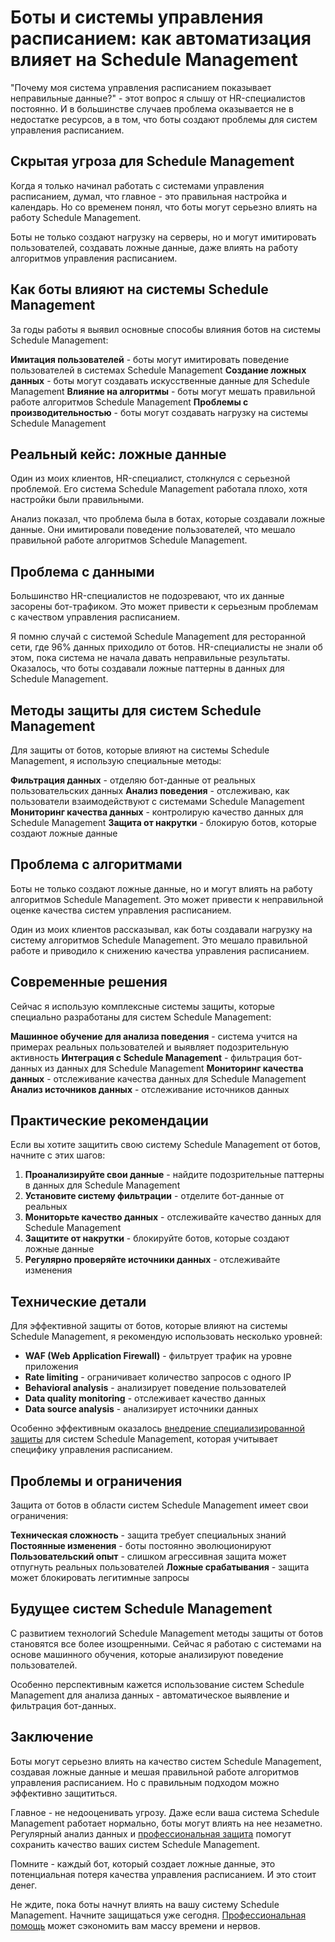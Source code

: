 ﻿# Боты и системы управления расписанием: как автоматизация влияет на Schedule Management

"Почему моя система управления расписанием показывает неправильные данные?" - этот вопрос я слышу от HR-специалистов постоянно. И в большинстве случаев проблема оказывается не в недостатке ресурсов, а в том, что боты создают проблемы для систем управления расписанием.

## Скрытая угроза для Schedule Management

Когда я только начинал работать с системами управления расписанием, думал, что главное - это правильная настройка и календарь. Но со временем понял, что боты могут серьезно влиять на работу Schedule Management.

Боты не только создают нагрузку на серверы, но и могут имитировать пользователей, создавать ложные данные, даже влиять на работу алгоритмов управления расписанием.

## Как боты влияют на системы Schedule Management

За годы работы я выявил основные способы влияния ботов на системы Schedule Management:

**Имитация пользователей** - боты могут имитировать поведение пользователей в системах Schedule Management
**Создание ложных данных** - боты могут создавать искусственные данные для Schedule Management
**Влияние на алгоритмы** - боты могут мешать правильной работе алгоритмов Schedule Management
**Проблемы с производительностью** - боты могут создавать нагрузку на системы Schedule Management

## Реальный кейс: ложные данные

Один из моих клиентов, HR-специалист, столкнулся с серьезной проблемой. Его система Schedule Management работала плохо, хотя настройки были правильными.

Анализ показал, что проблема была в ботах, которые создавали ложные данные. Они имитировали поведение пользователей, что мешало правильной работе алгоритмов Schedule Management.

## Проблема с данными

Большинство HR-специалистов не подозревают, что их данные засорены бот-трафиком. Это может привести к серьезным проблемам с качеством управления расписанием.

Я помню случай с системой Schedule Management для ресторанной сети, где 96% данных приходило от ботов. HR-специалисты не знали об этом, пока система не начала давать неправильные результаты. Оказалось, что боты создавали ложные паттерны в данных для Schedule Management.

## Методы защиты для систем Schedule Management

Для защиты от ботов, которые влияют на системы Schedule Management, я использую специальные методы:

**Фильтрация данных** - отделяю бот-данные от реальных пользовательских данных
**Анализ поведения** - отслеживаю, как пользователи взаимодействуют с системами Schedule Management
**Мониторинг качества данных** - контролирую качество данных для Schedule Management
**Защита от накрутки** - блокирую ботов, которые создают ложные данные

## Проблема с алгоритмами

Боты не только создают ложные данные, но и могут влиять на работу алгоритмов Schedule Management. Это может привести к неправильной оценке качества систем управления расписанием.

Один из моих клиентов рассказывал, как боты создавали нагрузку на систему алгоритмов Schedule Management. Это мешало правильной работе и приводило к снижению качества управления расписанием.

## Современные решения

Сейчас я использую комплексные системы защиты, которые специально разработаны для систем Schedule Management:

**Машинное обучение для анализа поведения** - система учится на примерах реальных пользователей и выявляет подозрительную активность
**Интеграция с Schedule Management** - фильтрация бот-данных из данных для Schedule Management
**Мониторинг качества данных** - отслеживание качества данных для Schedule Management
**Анализ источников данных** - отслеживание источников данных

## Практические рекомендации

Если вы хотите защитить свою систему Schedule Management от ботов, начните с этих шагов:

1. **Проанализируйте свои данные** - найдите подозрительные паттерны в данных для Schedule Management
2. **Установите систему фильтрации** - отделите бот-данные от реальных
3. **Мониторьте качество данных** - отслеживайте качество данных для Schedule Management
4. **Защитите от накрутки** - блокируйте ботов, которые создают ложные данные
5. **Регулярно проверяйте источники данных** - отслеживайте изменения

## Технические детали

Для эффективной защиты от ботов, которые влияют на системы Schedule Management, я рекомендую использовать несколько уровней:

- **WAF (Web Application Firewall)** - фильтрует трафик на уровне приложения
- **Rate limiting** - ограничивает количество запросов с одного IP
- **Behavioral analysis** - анализирует поведение пользователей
- **Data quality monitoring** - отслеживает качество данных
- **Data source analysis** - анализирует источники данных

Особенно эффективным оказалось [внедрение специализированной защиты](https://progaem.com/ustanovka-antibota-usluga-po-zashhite-ot-botov-vashih-sajtov-na-razlichnyh-cms-sistemah.html) для систем Schedule Management, которая учитывает специфику управления расписанием.

## Проблемы и ограничения

Защита от ботов в области систем Schedule Management имеет свои ограничения:

**Техническая сложность** - защита требует специальных знаний
**Постоянные изменения** - боты постоянно эволюционируют
**Пользовательский опыт** - слишком агрессивная защита может отпугнуть реальных пользователей
**Ложные срабатывания** - защита может блокировать легитимные запросы

## Будущее систем Schedule Management

С развитием технологий Schedule Management методы защиты от ботов становятся все более изощренными. Сейчас я работаю с системами на основе машинного обучения, которые анализируют поведение пользователей.

Особенно перспективным кажется использование систем Schedule Management для анализа данных - автоматическое выявление и фильтрация бот-данных.

## Заключение

Боты могут серьезно влиять на качество систем Schedule Management, создавая ложные данные и мешая правильной работе алгоритмов управления расписанием. Но с правильным подходом можно эффективно защититься.

Главное - не недооценивать угрозу. Даже если ваша система Schedule Management работает нормально, боты могут влиять на нее незаметно. Регулярный анализ данных и [профессиональная защита](https://progaem.com/ustanovka-antibota-usluga-po-zashhite-ot-botov-vashih-sajtov-na-razlichnyh-cms-sistemah.html) помогут сохранить качество ваших систем Schedule Management.

Помните - каждый бот, который создает ложные данные, это потенциальная потеря качества управления расписанием. И это стоит денег.

Не ждите, пока боты начнут влиять на вашу систему Schedule Management. Начните защищаться уже сегодня. [Профессиональная помощь](https://progaem.com/ustanovka-antibota-usluga-po-zashhite-ot-botov-vashih-sajtov-na-razlichnyh-cms-sistemah.html) может сэкономить вам массу времени и нервов.
